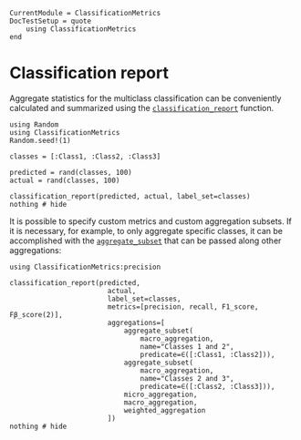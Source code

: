 ```@meta
CurrentModule = ClassificationMetrics
DocTestSetup = quote
    using ClassificationMetrics
end
```

# Classification report

Aggregate statistics for the multiclass classification can be conveniently calculated and summarized using the [`classification_report`](@ref) function. 

```@setup 1
using Random
using ClassificationMetrics
Random.seed!(1)

```

```@example 1
classes = [:Class1, :Class2, :Class3]

predicted = rand(classes, 100)
actual = rand(classes, 100)

classification_report(predicted, actual, label_set=classes)
nothing # hide
```

It is possible to specify custom metrics and custom aggregation subsets. If it is necessary, for example, to only aggregate specific classes, it can be accomplished with the [`aggregate_subset`](@ref) that can be passed along other aggregations:


```@example 1
using ClassificationMetrics:precision

classification_report(predicted, 
                        actual, 
                        label_set=classes,
                        metrics=[precision, recall, F1_score, Fβ_score(2)],
                        aggregations=[
                            aggregate_subset(
                                macro_aggregation, 
                                name="Classes 1 and 2", 
                                predicate=∈([:Class1, :Class2])),
                            aggregate_subset(
                                macro_aggregation, 
                                name="Classes 2 and 3", 
                                predicate=∈([:Class2, :Class3])),
                            micro_aggregation,
                            macro_aggregation,
                            weighted_aggregation
                        ])
nothing # hide
```